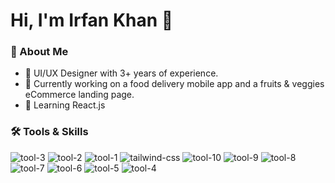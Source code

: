 # Hi, I'm Irfan Khan 👋

### 🌟 About Me
- 🎨 UI/UX Designer with 3+ years of experience.
- 🚀 Currently working on a food delivery mobile app and a fruits & veggies eCommerce landing page.
- 🌱 Learning React.js

### 🛠️ Tools & Skills

![tool-3](https://github.com/user-attachments/assets/cc1132aa-49ca-4596-bbf6-e71abfe231d7)
![tool-2](https://github.com/user-attachments/assets/09f7fc25-78fc-46a7-84e6-6cb4a444baa1)
![tool-1](https://github.com/user-attachments/assets/c30cdb52-06c9-4844-bb2d-cdbad5dfceab)
![tailwind-css](https://github.com/user-attachments/assets/2cb59b65-3613-48ad-a4a2-251093be3728)
![tool-10](https://github.com/user-attachments/assets/1f3c95cd-bcdb-4f2d-9b28-1b9db84f26db)
![tool-9](https://github.com/user-attachments/assets/efc34201-079e-4539-a027-7b54542f05cc)
![tool-8](https://github.com/user-attachments/assets/e72397a9-5753-46dd-a90d-339a4c4ef853)
![tool-7](https://github.com/user-attachments/assets/488538ac-2fff-4b48-9c86-7cf33026feb4)
![tool-6](https://github.com/user-attachments/assets/3555a1ba-bf7d-4ab5-bb47-0306aaff1a13)
![tool-5](https://github.com/user-attachments/assets/8f27a765-1c2b-4d99-a7b0-c168da0a3223)
![tool-4](https://github.com/user-attachments/assets/3f0396bb-6e56-468f-9812-a07991f2873b)
